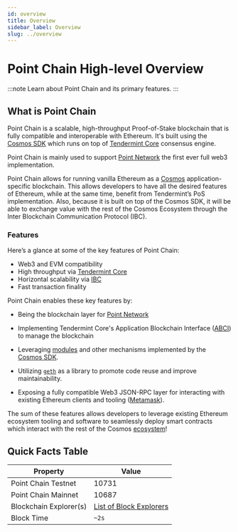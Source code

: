 ```yaml
---
id: overview
title: Overview
sidebar_label: Overview
slug: ../overview
---
```


# Point Chain High-level Overview

:::note
Learn about Point Chain and its primary features.
:::
## What is Point Chain

Point Chain is a scalable, high-throughput Proof-of-Stake blockchain that is fully compatible and
interoperable with Ethereum. It's built using the [Cosmos SDK](https://github.com/cosmos/cosmos-sdk/) which runs on top of [Tendermint Core](https://github.com/tendermint/tendermint) consensus engine.

Point Chain is mainly used to support [Point Network](https://pointnetwork.io/) the first ever full web3 implementation.

Point Chain allows for running vanilla Ethereum as a [Cosmos](https://cosmos.network/)
application-specific blockchain. This allows developers to have all the desired features of
Ethereum, while at the same time, benefit from Tendermint’s PoS implementation. Also, because it is
built on top of the Cosmos SDK, it will be able to exchange value with the rest of the Cosmos
Ecosystem through the Inter Blockchain Communication Protocol (IBC).

### Features

Here’s a glance at some of the key features of Point Chain:

* Web3 and EVM compatibility
* High throughput via [Tendermint Core](https://github.com/tendermint/tendermint)
* Horizontal scalability via [IBC](https://cosmos.network/ibc)
* Fast transaction finality

Point Chain enables these key features by:

* Being the blockchain layer for [Point Network](https://pointnetwork.io/)

* Implementing Tendermint Core's Application Blockchain Interface ([ABCI](https://docs.tendermint.com/master/spec/abci/)) to manage the blockchain
* Leveraging [modules](https://docs.cosmos.network/main/building-modules/intro.html) and other mechanisms implemented by the [Cosmos SDK](https://docs.cosmos.network/).
* Utilizing [`geth`](https://github.com/ethereum/go-ethereum) as a library to promote code reuse and improve maintainability.
* Exposing a fully compatible Web3 JSON-RPC layer for interacting with existing Ethereum clients and tooling ([Metamask](./../../users/wallets/metamask.md)).

The sum of these features allows developers to leverage existing Ethereum ecosystem tooling and
software to seamlessly deploy smart contracts which interact with the rest of the Cosmos
[ecosystem](https://cosmos.network/ecosystem)!

## Quick Facts Table

| Property               | Value                                                      |
| ---------------------- | ---------------------------------------------------------- |
| Point Chain Testnet          | 10731                                                |
| Point Chain Mainnet          | 10687                                                |
| Blockchain Explorer(s) | [List of Block Explorers](./../../developers/explorers.md) |
| Block Time             | `~2s`                                                      |
